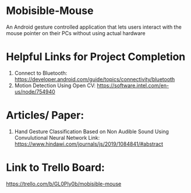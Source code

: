 # Mobisible-Mouse
An Android gesture controlled application that lets users interact with the mouse pointer on their PCs without using actual hardware

# Helpful Links for Project Completion
1) Connect to Bluetooth: https://developer.android.com/guide/topics/connectivity/bluetooth
2) Motion Detection Using Open CV: https://software.intel.com/en-us/node/754940

# Articles/ Paper:
1) Hand Gesture Classification Based on Non Audible Sound Using Convulutional Neural Network 
Link: https://www.hindawi.com/journals/js/2019/1084841/#abstract

# Link to Trello Board:
https://trello.com/b/GL0Ply0b/mobisible-mouse
